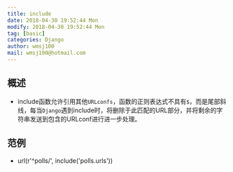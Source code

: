 ```yaml
---
title: include
date: 2018-04-30 19:52:44 Mon
modify: 2018-04-30 19:52:44 Mon
tag: [basic]
categories: Django
author: wmsj100
mail: wmsj100@hotmail.com
---
```


## 概述
- include函数允许引用其他`URLconfs`，函数的正则表达式不具有`$`，而是尾部斜线，每当`Django`遇到include时，将删除于此匹配的URL部分，并将剩余的字符串发送到包含的URLconf进行进一步处理。

## 范例
- url(r'^polls/', include('polls.urls'))
